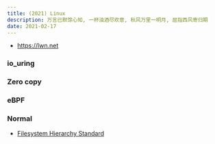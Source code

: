 ```yaml
---
title: (2021) Linux
description: 万言已默馀心知, 一杯浊酒尽欢意, 秋风万里一明月, 屈指西风寄归期
date: 2021-02-17
---
```


* https://lwn.net

### io_uring

### Zero copy

### eBPF

### Normal

* [Filesystem Hierarchy Standard](https://en.wikipedia.org/wiki/Filesystem_Hierarchy_Standard)
